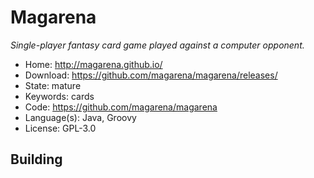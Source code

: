 # Magarena

_Single-player fantasy card game played against a computer opponent._

- Home: http://magarena.github.io/
- Download: https://github.com/magarena/magarena/releases/
- State: mature
- Keywords: cards
- Code: https://github.com/magarena/magarena
- Language(s): Java, Groovy
- License: GPL-3.0

## Building


